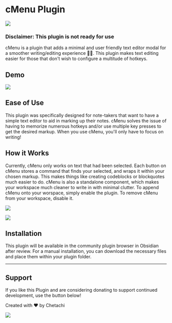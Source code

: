 # cMenu Plugin

![](https://github.com/chetachiezikeuzor/cMenu-Plugin/blob/master/assets/cMenu%20Demo%20Header.png)

### Disclaimer: This plugin is **not** ready for use

cMenu is a plugin that adds a minimal and user friendly text editor modal for a smoother writing/editing experience ✍🏽. This plugin makes text editing easier for those that don't wish to configure a multitude of hotkeys.

## Demo

![](https://github.com/chetachiezikeuzor/cMenu-Plugin/blob/master/assets/cMenu.gif)

## Ease of Use

This plugin was specifically designed for note-takers that want to have a simple text editor to aid in marking up their notes. cMenu solves the issue of having to memorize numerous hotkeys and/or use multiple key presses to get the desired markup. When you use cMenu, you'll only have to focus on writing!

## How it Works

Currently, cMenu only works on text that had been selected.
Each button on cMenu stores a command that finds your selected, and wraps it within your chosen markup. This makes things like creating codeblocks or blockquotes much easier to do. cMenu is also a standalone component, which makes your workspace much cleaner to write in with minimal clutter. To append cMenu onto your worspace, simply enable the plugin. To remove cMenu from your workspace, disable it.

![](https://github.com/chetachiezikeuzor/cMenu-Plugin/blob/master/assets/cmenu-and-admonition.gif)

![](https://github.com/chetachiezikeuzor/cMenu-Plugin/blob/master/assets/cMenu.png)

## Installation

This plugin will be available in the community plugin browser in Obsidian after review. For a manual installation, you can download the necessary files and place them within your plugin folder.

---

## Support

If you like this Plugin and are considering donating to support continued development, use the button below!

Created with ❤️ by Chetachi

<a href="https://www.buymeacoffee.com/chetachi"><img src="https://img.buymeacoffee.com/button-api/?text=Buy me a coffee&amp;emoji=&amp;slug=chetachi&amp;button_colour=e3e7ef&amp;font_colour=262626&amp;font_family=Inter&amp;outline_colour=262626&amp;coffee_colour=ff0000"></a>
